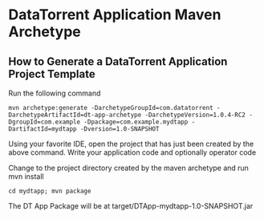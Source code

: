 DataTorrent Application Maven Archetype
=======================================

How to Generate a DataTorrent Application Project Template
----------------------------------------------------------

Run the following command

    mvn archetype:generate -DarchetypeGroupId=com.datatorrent -DarchetypeArtifactId=dt-app-archetype -DarchetypeVersion=1.0.4-RC2 -DgroupId=com.example -Dpackage=com.example.mydtapp -DartifactId=mydtapp -Dversion=1.0-SNAPSHOT

Using your favorite IDE, open the project that has just been created by the above command.
Write your application code and optionally operator code 

Change to the project directory created by the maven archetype and run mvn install

    cd mydtapp; mvn package

The DT App Package will be at target/DTApp-mydtapp-1.0-SNAPSHOT.jar
